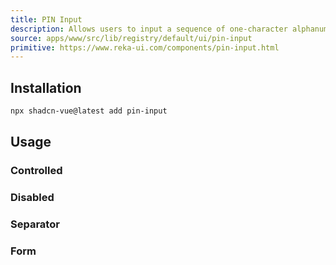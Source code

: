```yaml
---
title: PIN Input
description: Allows users to input a sequence of one-character alphanumeric inputs.
source: apps/www/src/lib/registry/default/ui/pin-input
primitive: https://www.reka-ui.com/components/pin-input.html
---
```


<ComponentPreview name="PinInputDemo" />

## Installation

```bash
npx shadcn-vue@latest add pin-input
```

## Usage

### Controlled

<ComponentPreview name="PinInputControlled" />

### Disabled

<ComponentPreview name="PinInputDisabled" />

### Separator

<ComponentPreview name="PinInputSeparatorDemo" />

### Form

<ComponentPreview name="PinInputFormDemo" />
